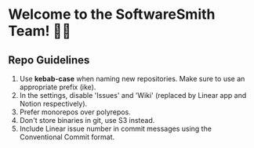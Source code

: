 # Welcome to the SoftwareSmith Team! 👏🏻

## Repo Guidelines
1. Use **kebab-case** when naming new repositories. Make sure to use an appropriate prefix (ike).
2. In the settings, disable 'Issues' and 'Wiki' (replaced by Linear app and Notion respectively).
3. Prefer monorepos over polyrepos.
4. Don't store binaries in git, use S3 instead.
5. Include Linear issue number in commit messages using the Conventional Commit format.
